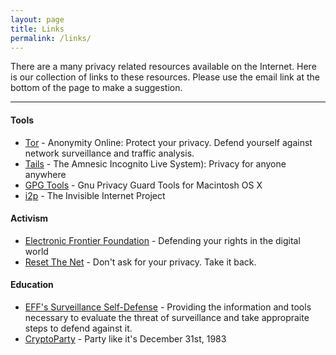 ```yaml
---
layout: page
title: Links
permalink: /links/
---
```


There are a many privacy related resources available on the Internet.  Here is our collection of links to these resources. Please use the email link at the bottom of the page to make a suggestion. 

---

#### Tools

* [Tor](https://torproject.org) - Anonymity Online: Protect your privacy. Defend yourself against network surveillance and traffic analysis.
* [Tails](https://tails.boum.org) - The Amnesic Incognito Live System): Privacy for anyone anywhere
* [GPG Tools](https://gpgtools.org) - Gnu Privacy Guard Tools for Macintosh OS X
* [i2p](https://geti2p.net) - The Invisible Internet Project

#### Activism

* [Electronic Frontier Foundation](https://eff.org) - Defending your rights in the digital world
* [Reset The Net](https://resetthenet.org) - Don't ask for your privacy. Take it back.

#### Education

* [EFF's Surveillance Self-Defense](https://ssd.eff.org) - Providing the information and tools necessary to evaluate the threat of surveillance and take appropraite steps to defend against it.
* [CryptoParty](https://cryptoparty.io) - Party like it's December 31st, 1983
